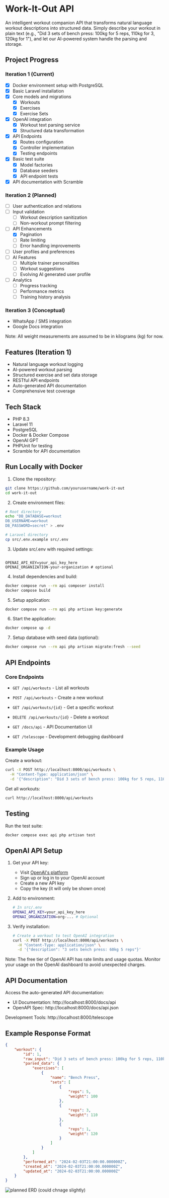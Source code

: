 # Work-It-Out API

An intelligent workout companion API that transforms natural language workout descriptions into structured data. Simply describe your workout in plain text (e.g., "Did 3 sets of bench press: 100kg for 5 reps, 110kg for 3, 120kg for 1"), and let our AI-powered system handle the parsing and storage.

## Project Progress

### Iteration 1 (Current)
- [x] Docker environment setup with PostgreSQL
- [x] Basic Laravel installation
- [x] Core models and migrations
  - [x] Workouts
  - [x] Exercises
  - [x] Exercise Sets
- [x] OpenAI integration
  - [x] Workout text parsing service
  - [x] Structured data transformation
- [x] API Endpoints
  - [x] Routes configuration
  - [x] Controller implementation
  - [x] Testing endpoints
- [x] Basic test suite 
  - [x] Model factories
  - [x] Database seeders
  - [x] API endpoint tests
- [x] API documentation with Scramble

### Iteration 2 (Planned)
- [ ] User authentication and relations
- [ ] Input validation
  - [ ] Workout description sanitization
  - [ ] Non-workout prompt filtering
- [ ] API Enhancements
  - [x] Pagination
  - [ ] Rate limiting
  - [ ] Error handling improvements
- [ ] User profiles and preferences
- [ ] AI Features
  - [ ] Multiple trainer personalities
  - [ ] Workout suggestions
  - [ ] Evolving AI generated user profile
- [ ] Analytics
  - [ ] Progress tracking
  - [ ] Performance metrics
  - [ ] Training history analysis

### Iteration 3 (Conceptual)
- WhatsApp / SMS integration
- Google Docs integration

Note: All weight measurements are assumed to be in kilograms (kg) for now.

## Features (Iteration 1)

- Natural language workout logging
- AI-powered workout parsing
- Structured exercise and set data storage
- RESTful API endpoints
- Auto-generated API documentation
- Comprehensive test coverage

## Tech Stack

- PHP 8.3
- Laravel 11
- PostgreSQL
- Docker & Docker Compose
- OpenAI GPT
- PHPUnit for testing
- Scramble for API documentation

## Run Locally with Docker

1. Clone the repository:
```bash
git clone https://github.com/yourusername/work-it-out
cd work-it-out
```

2. Create environment files:
```bash
# Root directory
echo "DB_DATABASE=workout
DB_USERNAME=workout
DB_PASSWORD=secret" > .env

# Laravel directory
cp src/.env.example src/.env
```

3. Update src/.env with required settings:
```env

OPENAI_API_KEY=your_api_key_here
OPENAI_ORGANIZATION-your-organization # optional
```

4. Install dependencies and build:
```bash
docker compose run --rm api composer install
docker compose build
```

5. Setup application:
```bash
docker compose run --rm api php artisan key:generate
```

6. Start the application:
```bash
docker compose up -d
```

7. Setup database with seed data (optional):
```bash
docker compose run --rm api php artisan migrate:fresh --seed
```

## API Endpoints

### Core Endpoints
- `GET /api/workouts` - List all workouts
- `POST /api/workouts` - Create a new workout
- `GET /api/workouts/{id}` - Get a specific workout
- `DELETE /api/workouts/{id}` - Delete a workout

- `GET /docs/api` - API Documentation UI
- `GET /telescope` - Development debugging dashboard

### Example Usage

Create a workout:
```bash
curl -X POST http://localhost:8000/api/workouts \
  -H "Content-Type: application/json" \
  -d '{"description": "Did 3 sets of bench press: 100kg for 5 reps, 110kg for 3, 120kg for 1"}'
```

Get all workouts:
```bash
curl http://localhost:8000/api/workouts
```

## Testing

Run the test suite:
```bash
docker compose exec api php artisan test
```

## OpenAI API Setup

1. Get your API key:
   - Visit [OpenAI's platform](https://platform.openai.com/api-keys)
   - Sign up or log in to your OpenAI account
   - Create a new API key
   - Copy the key (it will only be shown once)

2. Add to environment:
   ```bash
   # In src/.env
   OPENAI_API_KEY=your_api_key_here
   OPENAI_ORGANIZATION=org-... # Optional
   ```

3. Verify installation:
   ```bash
   # Create a workout to test OpenAI integration
   curl -X POST http://localhost:8000/api/workouts \
     -H "Content-Type: application/json" \
     -d '{"description": "3 sets bench press: 60kg 5 reps"}'
   ```

Note: The free tier of OpenAI API has rate limits and usage quotas. Monitor your usage on the OpenAI dashboard to avoid unexpected charges.


## API Documentation

Access the auto-generated API documentation:
- UI Documentation: http://localhost:8000/docs/api
- OpenAPI Spec: http://localhost:8000/docs/api.json

Development Tools: http://localhost:8000/telescope


## Example Response Format

```json
{
    "workout": {
        "id": 1,
        "raw_input": "Did 3 sets of bench press: 100kg for 5 reps, 110kg for 3, 120kg for 1",
        "parsed_data": {
            "exercises": [
                {
                    "name": "Bench Press",
                    "sets": [
                        {
                            "reps": 5,
                            "weight": 100
                        },
                        {
                            "reps": 3,
                            "weight": 110
                        },
                        {
                            "reps": 1,
                            "weight": 120
                        }
                    ]
                }
            ]
        },
        "performed_at": "2024-02-03T21:00:00.000000Z",
        "created_at": "2024-02-03T21:00:00.000000Z",
        "updated_at": "2024-02-03T21:00:00.000000Z"
    }
}
```


![planned ERD (could chnage slightly)](https://github.com/Hersh3yy/work-it-out/blob/main/work-it-out.drawio.png?raw=true)
